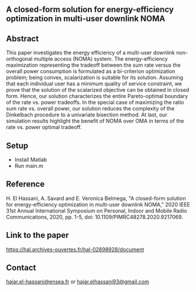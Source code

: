 ## A closed-form solution for energy-efficiency optimization in multi-user downlink NOMA

## Abstract

This paper investigates the energy efficiency of a multi-user downlink non-orthogonal multiple access (NOMA) system. The energy-efficiency maximization representing the tradeoff
between the sum rate versus the overall power consumption is formulated as a bi-criterion optimization problem; being convex, scalarization is suitable for its solution. Assuming that each
individual user has a minimum quality of service constraint, we prove that the solution of the scalarized objective can be obtained
in closed form. Hence, our solution characterizes the entire Pareto-optimal boundary of the rate vs. power tradeoffs. In the special case of maximizing the ratio sum rate vs. overall power, our solution reduces the complexity of the Dinkelbach procedure
to a univariate bisection method. At last, our simulation results highlight the benefit of NOMA over OMA in terms of the rate vs. power optimal tradeoff.

## Setup

* Install Matlab
* Run main.m

## Reference
H. El Hassani, A. Savard and E. Veronica Belmega, "A closed-form solution for energy-efficiency optimization in multi-user downlink NOMA," 2020 IEEE 31st Annual International Symposium on Personal, Indoor and Mobile Radio Communications, 2020, pp. 1-5, doi: 10.1109/PIMRC48278.2020.9217069.

## Link to the paper
https://hal.archives-ouvertes.fr/hal-02898928/document

## Contact
hajar.el-hassani@ensea.fr or hajar.elhassani93@gmail.com

